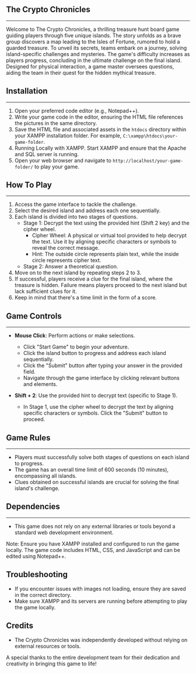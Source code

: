 ## The Crypto Chronicles
----------------------
Welcome to The Crypto Chronicles, a thrilling treasure hunt board game guiding players through five unique islands. The story unfolds as a brave group discovers a map leading to the Isles of Fortune, rumored to hold a guarded treasure. To unveil its secrets, teams embark on a journey, solving island-specific challenges and mysteries. The game's difficulty increases as players progress, concluding in the ultimate challenge on the final island. Designed for physical interaction, a game master oversees questions, aiding the team in their quest for the hidden mythical treasure.

## Installation
---------------
1. Open your preferred code editor (e.g., Notepad++).
2. Write your game code in the editor, ensuring the HTML file references the pictures in the same directory.
3. Save the HTML file and associated assets in the `htdocs` directory within your XAMPP installation folder. For example, `C:\xampp\htdocs\your-game-folder`.
4. Running Locally with XAMPP. Start XAMPP and ensure that the Apache and SQL server is running.
5. Open your web browser and navigate to `http://localhost/your-game-folder/` to play your game.

## How To Play
--------------
1. Access the game interface to tackle the challenge.
2. Select the desired island and address each one sequentially.
3. Each island is divided into two stages of questions.
   - Stage 1: Decrypt the text using the provided hint (Shift 2 key) and the cipher wheel.
     - Cipher Wheel: A physical or virtual tool provided to help decrypt the text. Use it by aligning specific characters or symbols to reveal the correct message.
     - Hint: The outside circle represents plain text, while the inside circle represents cipher text.
   - Stage 2: Answer a theoretical question.
4. Move on to the next island by repeating steps 2 to 3.
5. If successful, players receive a clue for the final island, where the treasure is hidden. Failure means players proceed to the next island but lack sufficient clues for it.
6. Keep in mind that there's a time limit in the form of a score.

## Game Controls
----------------
- **Mouse Click**: Perform actions or make selections.
  - Click "Start Game" to begin your adventure.
  - Click the island button to progress and address each island sequentially.
  - Click the "Submit" button after typing your answer in the provided field.
  - Navigate through the game interface by clicking relevant buttons and elements.

- **Shift + 2**: Use the provided hint to decrypt text (specific to Stage 1).
  - In Stage 1, use the cipher wheel to decrypt the text by aligning specific characters or symbols. Click the "Submit" button to proceed.

## Game Rules
-------------
- Players must successfully solve both stages of questions on each island to progress.
- The game has an overall time limit of 600 seconds (10 minutes), encompassing all islands.
- Clues obtained on successful islands are crucial for solving the final island's challenge.

## Dependencies
---------------
- This game does not rely on any external libraries or tools beyond a standard web development environment.

Note: Ensure you have XAMPP installed and configured to run the game locally. The game code includes HTML, CSS, and JavaScript and can be edited using Notepad++.

## Troubleshooting
- If you encounter issues with images not loading, ensure they are saved in the correct directory.
- Make sure XAMPP and its servers are running before attempting to play the game locally.

## Credits
- The Crypto Chronicles was independently developed without relying on external resources or tools.

A special thanks to the entire development team for their dedication and creativity in bringing this game to life!


